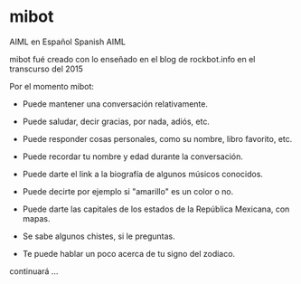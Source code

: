 # mibot
AIML en Español  Spanish AIML

mibot fué creado con lo enseñado en el blog de rockbot.info en el transcurso del 2015

Por el momento mibot:

- Puede mantener una conversación relativamente.

- Puede saludar, decir gracias, por nada, adiós, etc.

- Puede responder cosas personales, como su nombre, libro favorito, etc.

- Puede recordar tu nombre y edad durante la conversación.

- Puede darte el link a la biografía de algunos músicos conocidos.

- Puede decirte por ejemplo si "amarillo" es un color o no.

- Puede darte las capitales de los estados de la República Mexicana, con mapas.

- Se sabe algunos chistes, si le preguntas.

- Te puede hablar un poco acerca de tu signo del zodiaco. 


continuará ...
